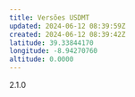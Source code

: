 ```yaml
---
title: Versões USDMT
updated: 2024-06-12 08:39:59Z
created: 2024-06-12 08:39:42Z
latitude: 39.33844170
longitude: -8.94270760
altitude: 0.0000
---
```


2.1.0 